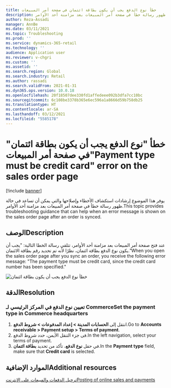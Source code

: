 ```yaml
---
title: خطأ نوع الدفع يجب أن يكون بطاقة ائتمان في صفحة أمر المبيعات
description: يوفر هذا الموضوع إرشادات استكشاف الأخطاء وإصلاحها والتي يمكن أن تساعد في حالة ظهور رسالة خطأ في صفحة أمر المبيعات بعد مزامنة أحد الأوامر.
author: Reza-Assadi
manager: AnnBe
ms.date: 03/11/2021
ms.topic: Troubleshooting
ms.prod: ''
ms.service: dynamics-365-retail
ms.technology: ''
audience: Application user
ms.reviewer: v-chgri
ms.custom: ''
ms.assetid: ''
ms.search.region: Global
ms.search.industry: Retail
ms.author: rassadi
ms.search.validFrom: 2021-01-31
ms.dyn365.ops.version: 10.0.18
ms.openlocfilehash: 20f18507dee330fd1affedeee092b3dfa7cc10bc
ms.sourcegitcommit: 6c108be3378b365e6ec596a1a8666d59b758db25
ms.translationtype: HT
ms.contentlocale: ar-SA
ms.lasthandoff: 03/12/2021
ms.locfileid: "5585178"
---
```

# <a name="payment-type-must-be-credit-card-error-on-the-sales-order-page"></a><span data-ttu-id="25286-103">خطأ "نوع الدفع يجب أن يكون بطاقة ائتمان" في صفحة أمر المبيعات</span><span class="sxs-lookup"><span data-stu-id="25286-103">"Payment type must be credit card" error on the sales order page</span></span>

[!include [banner](../../includes/banner.md)]

<span data-ttu-id="25286-104">يوفر هذا الموضوع إرشادات استكشاف الأخطاء وإصلاحها والتي يمكن أن تساعد في حالة ظهور رسالة خطأ في صفحة أمر المبيعات بعد مزامنة أحد الأوامر.</span><span class="sxs-lookup"><span data-stu-id="25286-104">This topic provides troubleshooting guidance that can help when an error message is shown on the sales order page after an order is synced.</span></span>

## <a name="description"></a><span data-ttu-id="25286-105">الوصف</span><span class="sxs-lookup"><span data-stu-id="25286-105">Description</span></span>

<span data-ttu-id="25286-106">عند فتح صفحة أمر المبيعات بعد مزامنة أحد الأوامر، تتلقي رسالة الخطا التالية: "يجب أن يكون نوع الدفع بطاقة ائتمان، نظرًا لأنه تم تحديد رقم بطاقة الائتمان."</span><span class="sxs-lookup"><span data-stu-id="25286-106">When you open the sales order page after you sync an order, you receive the following error message: "The payment type must be credit card, since the credit card number has been specified."</span></span>

![خطأ نوع الدفع يجب أن يكون بطاقة ائتمان](media/payment-type-must-be-credit-card.jpg)

## <a name="resolution"></a><span data-ttu-id="25286-108">الدقة</span><span class="sxs-lookup"><span data-stu-id="25286-108">Resolution</span></span>

### <a name="set-the-payment-type-in-commerce-headquarters"></a><span data-ttu-id="25286-109">تعيين نوع الدفع في المركز الرئيسي لـ Commerce</span><span class="sxs-lookup"><span data-stu-id="25286-109">Set the payment type in Commerce headquarters</span></span>

1. <span data-ttu-id="25286-110">انتقل إلى **الحسابات المدينة \> إعداد المدفوعات‬ \> شروط الدفع**.</span><span class="sxs-lookup"><span data-stu-id="25286-110">Go to **Accounts receivable \> Payment setup \> Terms of payment**.</span></span>
1. <span data-ttu-id="25286-111">فى جزء التنقل الأيمن، حدد شروط الدفع.</span><span class="sxs-lookup"><span data-stu-id="25286-111">In the left navigation, select your terms of payment.</span></span>
1. <span data-ttu-id="25286-112">في حقل **نوع الدفع**، تأكد من تحديد **بطاقة ائتمان**.</span><span class="sxs-lookup"><span data-stu-id="25286-112">In the **Payment type** field, make sure that **Credit card** is selected.</span></span>

## <a name="additional-resources"></a><span data-ttu-id="25286-113">الموارد الإضافية</span><span class="sxs-lookup"><span data-stu-id="25286-113">Additional resources</span></span>

[<span data-ttu-id="25286-114">ترحيل الدفعات والمبيعات على الإنترنت</span><span class="sxs-lookup"><span data-stu-id="25286-114">Posting of online sales and payments</span></span>](../tasks/posting-online-sales-payments.md)

